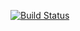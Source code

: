 
[![Build Status](https://travis-ci.org/mariuszbrozda/e-commerce.svg?branch=master)](https://travis-ci.org/mariuszbrozda/e-commerce)